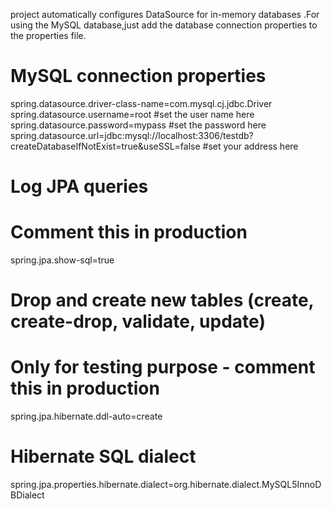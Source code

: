 project automatically configures DataSource for in-memory databases .For using the MySQL database,just add the database connection properties to the properties file.
# MySQL connection properties
spring.datasource.driver-class-name=com.mysql.cj.jdbc.Driver
spring.datasource.username=root  #set the user name here
spring.datasource.password=mypass  #set the password here
spring.datasource.url=jdbc:mysql://localhost:3306/testdb?createDatabaseIfNotExist=true&useSSL=false  #set your address here
# Log JPA queries
# Comment this in production
spring.jpa.show-sql=true
# Drop and create new tables (create, create-drop, validate, update)
# Only for testing purpose - comment this in production
spring.jpa.hibernate.ddl-auto=create
# Hibernate SQL dialect
spring.jpa.properties.hibernate.dialect=org.hibernate.dialect.MySQL5InnoDBDialect

